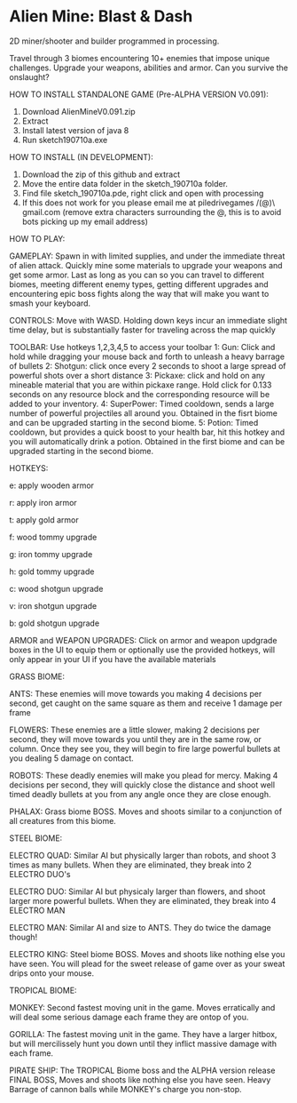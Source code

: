 # Alien Mine: Blast & Dash
2D miner/shooter and builder programmed in processing. 

Travel through 3 biomes encountering 10+ enemies that impose unique challenges. Upgrade your weapons, abilities and armor. Can you survive the onslaught?


HOW TO INSTALL STANDALONE GAME (Pre-ALPHA VERSION V0.091): 
1. Download AlienMineV0.091.zip
2. Extract
3. Install latest version of java 8
4. Run sketch190710a.exe

HOW TO INSTALL (IN DEVELOPMENT): 
1. Download the zip of this github and extract
2. Move the entire data folder in the sketch_190710a folder. 
3. Find file sketch_190710a.pde, right click and open with processing
4. If this does not work for you please email me at piledrivegames /(@)\ gmail.com (remove extra characters surrounding the @, this is to avoid bots picking up my email address)


HOW TO PLAY:

GAMEPLAY: 
Spawn in with limited supplies, and under the immediate threat of alien attack. Quickly mine some materials to upgrade your weapons and get some armor. Last as long as you can so you can travel to different biomes, meeting different enemy types, getting different upgrades and encountering epic boss fights along the way that will make you want to smash your keyboard. 

CONTROLS: 
Move with WASD. Holding down keys incur an immediate slight time delay, but is substantially faster for traveling across the map quickly

TOOLBAR:
Use hotkeys 1,2,3,4,5 to access your toolbar
1: Gun: Click and hold while dragging your mouse back and forth to unleash a heavy barrage of bullets
2: Shotgun: click once every 2 seconds to shoot a large spread of powerful shots over a short distance
3: Pickaxe: click and hold on any mineable material that you are within pickaxe range. Hold click for 0.133 seconds on any resource block and the corresponding resource will be added to your inventory.
4: SuperPower: Timed cooldown, sends a large number of powerful projectiles all around you. Obtained in the fisrt biome and can be upgraded starting in the second biome. 
5: Potion: Timed cooldown, but provides a quick boost to your health bar, hit this hotkey and you will automatically drink a potion. Obtained in the first biome and can be upgraded starting in the second biome. 

HOTKEYS:

e: apply wooden armor

r: apply iron armor

t: apply gold armor

f: wood tommy upgrade

g: iron tommy upgrade

h: gold tommy upgrade

c: wood shotgun upgrade

v: iron shotgun upgrade

b: gold shotgun upgrade


ARMOR and WEAPON UPGRADES:
Click on armor and weapon updgrade boxes in the UI to equip them or optionally use the provided hotkeys, will only appear in your UI if you have the available materials

GRASS BIOME: 

ANTS: These enemies will move towards you making 4 decisions per second, get caught on the same square as them and receive 1 damage per frame

FLOWERS: These enemies are a little slower, making 2 decisions per second, they will move towards you until they are in the same row, or column. Once they see you, they will begin to fire large powerful bullets at you dealing 5 damage on contact.

ROBOTS: These deadly enemies will make you plead for mercy. Making 4 decisions per second, they will quickly close the distance and shoot well timed deadly bullets at you from any angle once they are close enough. 

PHALAX: Grass biome BOSS. Moves and shoots similar to a conjunction of all creatures from this biome. 

STEEL BIOME: 

ELECTRO QUAD: Similar AI but physically larger than robots, and shoot 3 times as many bullets. When they are eliminated, they break into 2 ELECTRO DUO's

ELECTRO DUO: Similar AI but physicaly larger than flowers, and shoot larger more powerful bullets. When they are eliminated, they break into 4 ELECTRO MAN

ELECTRO MAN: Similar AI and size to ANTS. They do twice the damage though!

ELECTRO KING: Steel biome BOSS. Moves and shoots like nothing else you have seen. You will plead for the sweet release of game over as your sweat drips onto your mouse. 


TROPICAL BIOME:

MONKEY: Second fastest moving unit in the game. Moves erratically and will deal some serious damage each frame they are ontop of you. 

GORILLA: The fastest moving unit in the game. They have a larger hitbox, but will mercilissely hunt you down until they inflict massive damage with each frame. 

PIRATE SHIP: The TROPICAL Biome boss and the ALPHA version release FINAL BOSS, Moves and shoots like nothing else you have seen. Heavy Barrage of cannon balls while MONKEY's charge you non-stop. 
